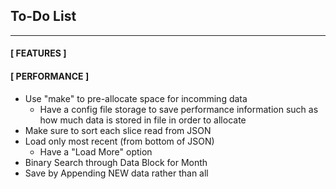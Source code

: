 ## To-Do List
---

#### [ FEATURES ]

#### [ PERFORMANCE ]
- Use "make" to pre-allocate space for incomming data
    - Have a config file storage to save performance information
       such as how much data is stored in file in order to allocate
- Make sure to sort each slice read from JSON
- Load only most recent (from bottom of JSON)
    - Have a "Load More" option
- Binary Search through Data Block for Month
- Save by Appending NEW data rather than all